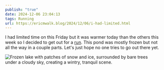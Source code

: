 ```yaml
---
publish: "true"
date: 2024-12-06 23:04:13
tags: Running
url: https://ericmwalk.blog/2024/12/06/i-had-limited.html
---
```


I had limited time on this Friday but it was warmer today than the others this week so I decided to get out for a [run](https://www.strava.com/activities/13061200132). This pond was mostly frozen but not all the way in a couple parts. Let's just hope no one tries to go out there yet.

![Frozen lake with patches of snow and ice, surrounded by bare trees under a cloudy sky, creating a wintry, tranquil scene.](https://ericmwalk.blog/uploads/2024/img-1150.jpeg)